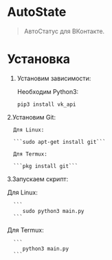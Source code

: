 # AutoState
> АвтоСтатус для ВКонтакте. 

# Установка
1. Установим зависимости:

   Необходим Python3:
   
   
      ```pip3 install vk_api```
  

2.Установим Git:

      Для Linux:

      ```sudo apt-get install git```

      Для Termux:

      ```pkg install git```
      
3.Запускаем скрипт:

   Для Linux:
   
      ```
         sudo python3 main.py
      ```
      
   Для Termux:
   
      ```
         python3 main.py
      ```
   
   
